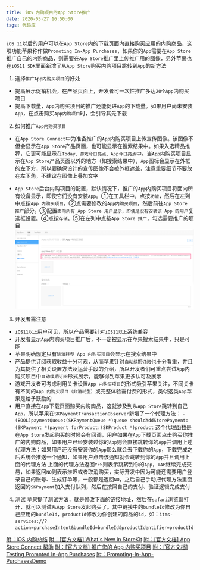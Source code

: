 ```yaml
---
title: iOS 内购项目的App Store推广
date: 2020-05-27 16:50:00
tags: 代码库
---
```


`iOS 11`以后的用户可以在`App Store`内的下载页面内直接购买应用的内购商品，这项功能苹果称作做`Promoting In-App Purchases`，如果你的`App`需要在`App Store`推广自己的内购商品，则需要在`App Store`推广里上传推广用的图像，另外苹果也在`iOS11 SDK`里面新增了从`App Store`购买内购项目跳转到`App`的新方法

1. 选择`推广App内购买项目`的好处
* 提高展示促销机会，在产品页面上，开发者可一次性推广多达`20个App`内购买项目
* 提高下载量，`App`内购买项目的推广还能促进`App`的下载量。如果用户尚未安装`App`，在点击购买`App内购项目`时，会引导其先下载

2. 如何推广`App内购买项目`
* 在`App Store Connect`中为准备推广的`App`内购买项目上传宣传图像。该图像不但会显示在`App Store`产品页面，也可能显示在搜索结果中。如果入选精品推荐，它更可能显示在`Today、游戏今日亮点、App今日亮点`中。当`App`内购买项目显示在`App Store`产品页面以外的地方（如搜索结果中），`App`图标会显示在外框的左下方，所以要确保设计的宣传图像不会被外框遮盖，注意重要细节不要放在左下角，不建议在图像上叠加文字

* `App Store`后台内购项目的配置，默认情况下，推广的`App`内购买项目将面向所有设备显示，即使它们没有安装`App`。①在工具栏中，点按`功能`，然后在左列中点按`App 内购买项目`。②点需要修改的`App内购买项目`，然后前往`App Store 推广`部分。③配置`面向所有 App Store 用户显示，即使是没有安装该 App 的用户`复选框设置。④点按`存储`。⑤在左列中点按`App Store 推广`，勾选需要推广的项目
![](https://raw.githubusercontent.com/Gsl201600/PicGoImg/master/img2020/2020.05.27.01.png)

3. 开发者需注意
* `iOS11以上`用户可见，所以产品需要针对`iOS11以上`系统兼容
* 开发者显示`App`内购买项目推广后，不一定被显示在苹果搜索结果中，只是可能
* 苹果明确规定只有`除消耗型 App 内购买项目`会显示在搜索结果中
* 产品提供订阅获取收益十分可观，从而苹果针对`自动续期订阅`也十分看重，并且为其提供了相关设置方法及运营手段的介绍，所以开发者们可重点尝试`App`内购买项目中`自动续期订阅`形式展示，能够得到苹果更多认可及展示
* 游戏开发者可考虑利用关卡设置`App 内购买项目`的形式吸引苹果关注，不同关卡有不同的`App 内购买项目（非消耗型）`或完整体验需付费的形式，类似这类`App`苹果是给予鼓励的
* 用户直接在`App`下载页面购买内购商品，这就涉及到从`App Store`跳转到自己`App`，所以苹果在`SKPaymentTransactionObserver`新增了一个代理方法：
`- (BOOL)paymentQueue:(SKPaymentQueue *)queue shouldAddStorePayment:(SKPayment *)payment forProduct:(SKProduct *)product`
这个代理函数是在`App Store`发起购买的时候会有回调，用户如果在`App`下载页面点击购买你推广的内购商品，如果用户已经安装过你的`App`则会直接跳转你的`App`并调用上述代理方法；如果用户还没有安装你的`App`那么就会去下载你的`App`，下载完成之后系统会推送一个通知，如果用户点击该通知就会跳转到你的`App`并且调用上面的代理方法
上面的代理方法返回`YES`则表示跳转到你的`App`，`IAP`继续完成交易，如果返回`NO`则表示推迟或者取消购买，实际开发中因为可能还需要用户登录自己的账号、生成订单等，一般都是返回`NO`，之后自己手动把代理方法里面返回的`SKPayment`加入支付队列，然后在按照自己的支付、验证逻辑完成支付

4. 测试
苹果提了测试方法，就是修改下面的链接地址，然后在`safari`浏览器打开，就可以测试从`App Store`发起购买了。其中链接中的`bundleId`修改为你自己应用的`bundleId`，`productId`修改为你创建的商品的`id`，如：`itms-services://?action=purchaseIntent&bundleId=bundleId&productIdentifier=productId`

[附：iOS 内购总结](https://xiaovv.me/2018/05/03/My-iOS-In-App-Purchase-Summarize)
[附：[官方文档] What's New in StoreKit](https://developer.apple.com/videos/play/wwdc2017/303)
[附：[官方文档] App Store Connect 帮助](https://help.apple.com/app-store-connect)
[附：[官方文档] 推广您的 App 内购买项目](https://developer.apple.com/cn/app-store/promoting-in-app-purchases)
[附：[官方文档] Testing Promoted In-App Purchases](https://developer.apple.com/documentation/storekit/in-app_purchase/testing_promoted_in-app_purchases)
[附：Promoting-In-App-PurchasesDemo](https://github.com/Gsl201600/Promoting-In-App-PurchasesDemo.git)
